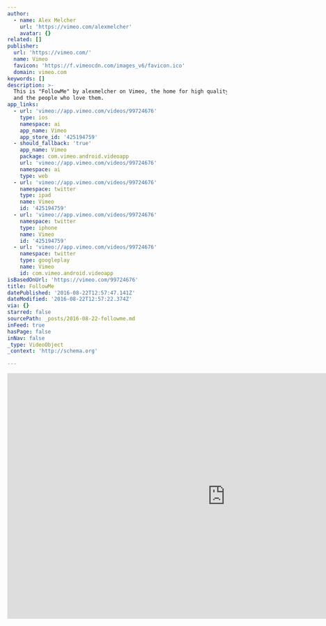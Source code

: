```yaml
---
author:
  - name: Alex Melcher
    url: 'https://vimeo.com/alexmelcher'
    avatar: {}
related: []
publisher:
  url: 'https://vimeo.com/'
  name: Vimeo
  favicon: 'https://f.vimeocdn.com/images_v6/favicon.ico'
  domain: vimeo.com
keywords: []
description: >-
  This is "FollowMe" by alexmelcher on Vimeo, the home for high quality videos
  and the people who love them.
app_links:
  - url: 'vimeo://app.vimeo.com/videos/99724676'
    type: ios
    namespace: ai
    app_name: Vimeo
    app_store_id: '425194759'
  - should_fallback: 'true'
    app_name: Vimeo
    package: com.vimeo.android.videoapp
    url: 'vimeo://app.vimeo.com/videos/99724676'
    namespace: ai
    type: web
  - url: 'vimeo://app.vimeo.com/videos/99724676'
    namespace: twitter
    type: ipad
    name: Vimeo
    id: '425194759'
  - url: 'vimeo://app.vimeo.com/videos/99724676'
    namespace: twitter
    type: iphone
    name: Vimeo
    id: '425194759'
  - url: 'vimeo://app.vimeo.com/videos/99724676'
    namespace: twitter
    type: googleplay
    name: Vimeo
    id: com.vimeo.android.videoapp
isBasedOnUrl: 'https://vimeo.com/99724676'
title: FollowMe
datePublished: '2016-08-22T12:57:47.141Z'
dateModified: '2016-08-22T12:57:22.374Z'
via: {}
starred: false
sourcePath: _posts/2016-08-22-followme.md
inFeed: true
hasPage: false
inNav: false
_type: VideoObject
_context: 'http://schema.org'

---
```

<iframe src="https://cdn.embedly.com/widgets/media.html?src=https%3A%2F%2Fplayer.vimeo.com%2Fvideo%2F99724676&amp;url=https%3A%2F%2Fvimeo.com%2F99724676&amp;image=https%3A%2F%2Fi.vimeocdn.com%2Fvideo%2F482859196_1280.jpg&amp;key=b7d04c9b404c499eba89ee7072e1c4f7&amp;type=text%2Fhtml&amp;schema=vimeo" width="1000" height="563" scrolling="no" frameborder="0" allowfullscreen="" style=""></iframe>